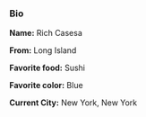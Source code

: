 ### Bio

**Name:** Rich Casesa

**From:** Long Island

**Favorite food:** Sushi

**Favorite color:** Blue

**Current City:** New York, New York